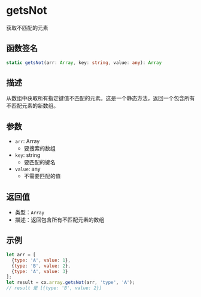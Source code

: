 # getsNot

获取不匹配的元素

## 函数签名
```typescript
static getsNot(arr: Array, key: string, value: any): Array
```

## 描述
从数组中获取所有指定键值不匹配的元素。这是一个静态方法，返回一个包含所有不匹配元素的新数组。

## 参数
- `arr`: Array
  - 要搜索的数组
- `key`: string
  - 要匹配的键名
- `value`: any
  - 不需要匹配的值

## 返回值
- 类型：`Array`
- 描述：返回包含所有不匹配元素的数组

## 示例
```javascript
let arr = [
  {type: 'A', value: 1},
  {type: 'B', value: 2},
  {type: 'A', value: 3}
];
let result = cx.array.getsNot(arr, 'type', 'A');
// result 是 [{type: 'B', value: 2}]
``` 